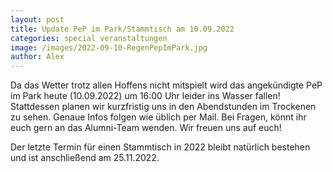 ```yaml
---
layout: post
title: Update PeP im Park/Stammtisch am 10.09.2022
categories: special veranstaltungen
image: /images/2022-09-10-RegenPepImPark.jpg
author: Alex
---
```

Da das Wetter trotz allen Hoffens nicht mitspielt wird das angekündigte PeP im Park heute (10.09.2022) um 16:00 Uhr leider ins Wasser fallen!
Stattdessen planen wir kurzfristig uns in den Abendstunden im Trockenen zu sehen. Genaue Infos folgen wie üblich per Mail.
Bei Fragen, könnt ihr euch gern an das Alumni-Team wenden. Wir freuen uns auf euch!

Der letzte Termin für einen Stammtisch in 2022 bleibt natürlich bestehen und ist anschließend am 25.11.2022.

